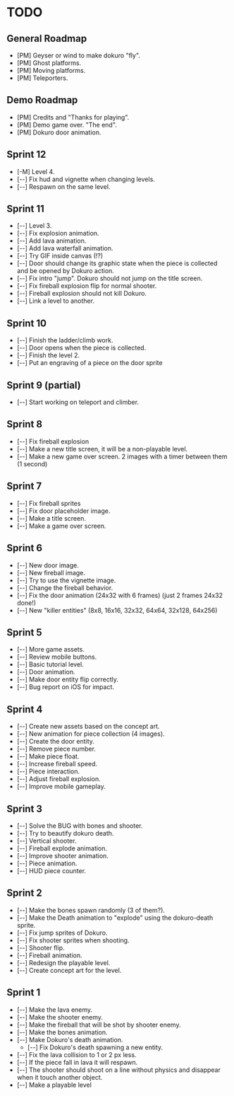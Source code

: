 TODO
====

General Roadmap
---------------

* [PM] Geyser or wind to make dokuro "fly".
* [PM] Ghost platforms.
* [PM] Moving platforms.
* [PM] Teleporters.


Demo Roadmap
-------

* [PM] Credits and "Thanks for playing".
* [PM] Demo game over. "The end".
* [PM] Dokuro door animation.


Sprint 12
---------

* [-M] Level 4.
* [--] Fix hud and vignette when changing levels.
* [--] Respawn on the same level.


Sprint 11
---------

* [--] Level 3.
* [--] Fix explosion animation.
* [--] Add lava animation.
* [--] Add lava waterfall animation.
* [--] Try GIF inside canvas (!?)
* [--] Door should change its graphic state when the piece is collected and be opened by Dokuro action.
* [--] Fix intro "jump". Dokuro should not jump on the title screen.
* [--] Fix fireball explosion flip for normal shooter.
* [--] Fireball explosion should not kill Dokuro.
* [--] Link a level to another.


Sprint 10
--------

* [--] Finish the ladder/climb work.
* [--] Door opens when the piece is collected.
* [--] Finish the level 2.
* [--] Put an engraving of a piece on the door sprite


Sprint 9 (partial)
--------

* [--] Start working on teleport and climber.


Sprint 8
--------

* [--] Fix fireball explosion
* [--] Make a new title screen, it will be a non-playable level.
* [--] Make a new game over screen. 2 images with a timer between them (1 second)


Sprint 7
--------

* [--] Fix fireball sprites
* [--] Fix door placeholder image.
* [--] Make a title screen.
* [--] Make a game over screen.


Sprint 6
--------

* [--] New door image.
* [--] New fireball image.
* [--] Try to use the vignette image.
* [--] Change the fireball behavior.
* [--] Fix the door animation (24x32 with 6 frames) (just 2 frames 24x32 done!)
* [--] New "killer entities" (8x8, 16x16, 32x32, 64x64, 32x128, 64x256)


Sprint 5
--------

* [--] More game assets.
* [--] Review mobile buttons.
* [--] Basic tutorial level.
* [--] Door animation.
* [--] Make door entity flip correctly.
* [--] Bug report on iOS for impact.


Sprint 4
--------

* [--] Create new assets based on the concept art.
* [--] New animation for piece collection (4 images).
* [--] Create the door entity.
* [--] Remove piece number.
* [--] Make piece float.
* [--] Increase fireball speed.
* [--] Piece interaction.
* [--] Adjust fireball explosion.
* [--] Improve mobile gameplay.


Sprint 3
--------

* [--] Solve the BUG with bones and shooter.
* [--] Try to beautify dokuro death.
* [--] Vertical shooter.
* [--] Fireball explode animation.
* [--] Improve shooter animation.
* [--] Piece animation.
* [--] HUD piece counter.


Sprint 2
--------

* [--] Make the bones spawn randomly (3 of them?).
* [--] Make the Death animation to "explode" using the dokuro-death sprite.
* [--] Fix jump sprites of Dokuro.
* [--] Fix shooter sprites when shooting.
* [--] Shooter flip.
* [--] Fireball animation.
* [--] Redesign the playable level.
* [--] Create concept art for the level.


Sprint 1
--------

* [--] Make the lava enemy.
* [--] Make the shooter enemy.
* [--] Make the fireball that will be shot by shooter enemy.
* [--] Make the bones animation.
* [--] Make Dokuro's death animation.
  * [--] Fix Dokuro's death spawning a new entity.
* [--] Fix the lava collision to 1 or 2 px less.
* [--] If the piece fall in lava it will respawn.
* [--] The shooter should shoot on a line without physics and disappear when it touch another object.
* [--] Make a playable level
